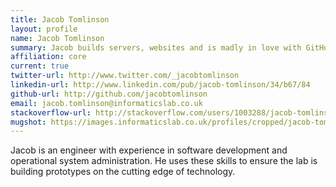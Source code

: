```yaml
---
title: Jacob Tomlinson
layout: profile
name: Jacob Tomlinson
summary: Jacob builds servers, websites and is madly in love with GitHub.
affiliation: core
current: true
twitter-url: http://www.twitter.com/_jacobtomlinson
linkedin-url: http://www.linkedin.com/pub/jacob-tomlinson/34/b67/84
github-url: http://github.com/jacobtomlinson
email: jacob.tomlinson@informaticslab.co.uk
stackoverflow-url: http://stackoverflow.com/users/1003288/jacob-tomlinson
mugshot: https://images.informaticslab.co.uk/profiles/cropped/jacob-tomlinson.png
---
```


Jacob is an engineer with experience in software development and operational system administration. He uses these skills to ensure the lab is building prototypes on the cutting edge of technology.

